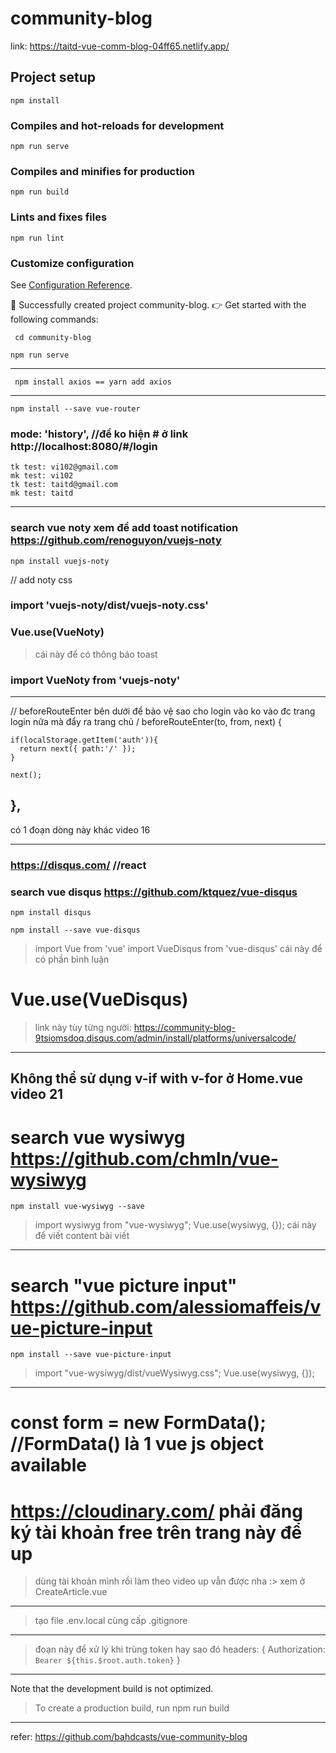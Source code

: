 # community-blog
link: https://taitd-vue-comm-blog-04ff65.netlify.app/
## Project setup
```
npm install
```

### Compiles and hot-reloads for development
```
npm run serve
```

### Compiles and minifies for production
```
npm run build
```

### Lints and fixes files
```
npm run lint
```

### Customize configuration
See [Configuration Reference](https://cli.vuejs.org/config/).

🎉  Successfully created project community-blog.
👉  Get started with the following commands:
```
 cd community-blog
 ```

 ```
 npm run serve
 ```
----------------------------------------------
```
 npm install axios == yarn add axios
 ```
-----------------------------------------------
```
npm install --save vue-router
```
<!-- them fa-spin để quay như thật  -->
<i class="fas fa-spin fa-spinner" v-if="loading"></i> 

### mode: 'history', //để ko hiện # ở link http://localhost:8080/#/login
```
tk test: vi102@gmail.com
mk test: vi102
tk test: taitd@gmail.com
mk test: taitd
```
---------------------------------------------------------------
### search vue noty xem để add toast notification https://github.com/renoguyon/vuejs-noty
```
npm install vuejs-noty
```
// add noty css 
### import 'vuejs-noty/dist/vuejs-noty.css'

### Vue.use(VueNoty)
>cái này để có thông báo toast
### import VueNoty from 'vuejs-noty'

---------------------------------------------------------------
// beforeRouteEnter bên dưới để bảo vệ sao cho login vào ko vào đc trang login nữa mà đẩy ra trang chủ / 
	beforeRouteEnter(to, from, next) {

    if(localStorage.getItem('auth')){
      return next({ path:'/' });
    }

    next();
  },
--------------------------------------------------------------------------------
có 1 đoạn dòng này khác video 16
<div class="col-md-8 offset-md-2"  v-for="article in articles" :key="article.id">

-------------------------------------------------------------------------------------

### https://disqus.com/   //react

### search vue disqus   https://github.com/ktquez/vue-disqus
```
npm install disqus
```
```
npm install --save vue-disqus
```

>import Vue from 'vue'
>import VueDisqus from 'vue-disqus'
>cái này để có phần bình luận
# Vue.use(VueDisqus)
>link này tùy từng người: 
>https://community-blog-9tsiomsdoq.disqus.com/admin/install/platforms/universalcode/
------------------------------------------
Không thể sử dụng v-if with v-for ở Home.vue video 21
---------------------------------------
# search vue wysiwyg  https://github.com/chmln/vue-wysiwyg
```
npm install vue-wysiwyg --save
```

> import wysiwyg from "vue-wysiwyg";
> Vue.use(wysiwyg, {});
>cái này để viết content bài viết

------------------------------------------------
# search "vue picture input" https://github.com/alessiomaffeis/vue-picture-input
```
npm install --save vue-picture-input
```
>import "vue-wysiwyg/dist/vueWysiwyg.css";
>Vue.use(wysiwyg, {});

-------------------------------------------
# const form = new FormData(); //FormData() là 1 vue js object available
# https://cloudinary.com/ phải đăng ký tài khoản free trên trang này để up
>dùng tài khoản mình rồi làm theo video up vẫn được nha :> 
>xem ở CreateArticle.vue
----------------------------------------------------------------
>tạo file .env.local cùng cấp .gitignore 

<!-- console.log(process.env) không hiện ra nội dung của file .env.local như video 24  -->

----------------------------------------------------------------------
>đoạn này để xử lý khi trùng token hay sao đó
headers: {
      Authorization: `Bearer ${this.$root.auth.token}`
}
----------------------------------------------------------------------

 Note that the development build is not optimized.
 >To create a production build, run npm run build
<!-- sau khi build xong sẽ xuất hiện 1 thư mục tên dist  -->
-----------------------------------------------
refer: https://github.com/bahdcasts/vue-community-blog
